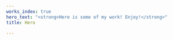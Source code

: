 ```yaml
---
works_index: true
hero_text: "<strong>Here is some of my work! Enjoy!</strong>"
title: Hero

---
```

<Hero :text="$page.frontmatter.hero_text" />
<WorksList />